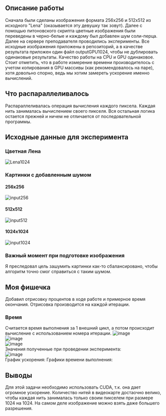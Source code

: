 ## Описание работы
Сначала были сделаны изображения формата 256х256 и 512х512 из исходного "Lena" (оказывается эту девушку так зовут). Далее с помощью питоновского скрипта цветные изображения были переведены в черно-белые и каждому был добавлен шум соли-перца.
Далее на сервере преподавателя проводились эксперименты.
Все исходные изображения приложены в репозиторий, а в качестве результата приложен один файл outputGPU1024, чтобы не дублировать одинаковые результаты. Качество работы на CPU и GPU одинаковое.
Стоит отметить, что в работе измерение времени производителось с учетом копирования в GPU массивы (как рекомендовалось на паре), хотя довольно спорно, ведь мы хотим замереть ускорение именно вычислений.
## Что распараллеливалось
Распараллеливалась операция вычисления каждого пиксела. Каждая нить занималась вычислением своего пикселя. Вся остальная логика остается прежней и ничем не отличается от последовательной программы.
## Исходные данные для эксперимента
### Цветная Лена
![Lena1024](https://user-images.githubusercontent.com/60855603/202436462-3a5de29a-b4b9-4263-b047-f7bf7ce6bdf5.jpg) </br>
### Картинки с добавленным шумом
#### 256x256
![input256](https://user-images.githubusercontent.com/60855603/202436294-9a9d4562-497e-47d7-8f14-6a7198038abf.jpg) </br>
#### 512x512
![input512](https://user-images.githubusercontent.com/60855603/202436295-4ea9fa5e-8bf9-4879-baf4-021643ccd646.jpg) </br>
#### 1024x1024
![input1024](https://user-images.githubusercontent.com/60855603/202436290-283407d0-89a9-4993-bb5c-122609fbfe3e.jpg) </br>
### Важный момент при подготовке изображения
Я преследовал цель зашумить картинки как-то сбалансировано, чтобы алгоритм точно смог справиться с таким шумом. 
## Моя фишечка
Добавил отрисовку процентов в ходе работе и примерное время окончания. Отрисовка производится на каждой итерации. 
### Время
Считается время выполнения за 1 внешний цикл, а потом происходит вычисление с использованием номера итерации.
![image](https://user-images.githubusercontent.com/60855603/202438578-15aab62c-95c5-4395-950a-947c42b771fd.png) </br>
![image](https://user-images.githubusercontent.com/60855603/202438645-076b4814-d201-4cc8-bcec-e369860f393f.png) </br>
![image](https://user-images.githubusercontent.com/60855603/202438912-5c3528c6-6679-4ffa-b3cb-4badbc6844da.png) </br>
Значения полученные при проведении эксперимента: </br> 
![image](https://user-images.githubusercontent.com/60855603/202439140-993aa130-c3fb-41b2-ac0c-552fa2ee5a72.png) </br>
График ускорения:
Графики времени выполнения: 
## Выводы
Для этой задачи необходимо использовать CUDA, т.к. она дает огромное ускорение. Количество нитей в видеокарте достаочно велико, чтобы каждая нить занималась только своим пикселем при размере 1024 на 1024. На самом деле изображение можно взять даже большего разрешения.
